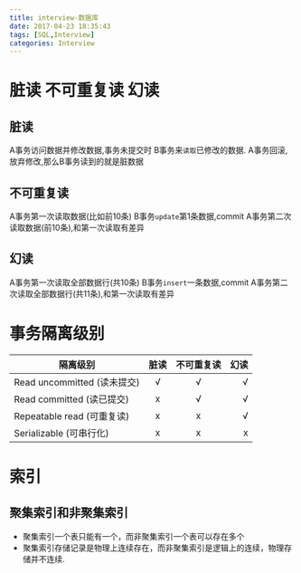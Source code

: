 ```yaml
---
title: interview-数据库
date: 2017-04-23 18:35:43
tags: [SQL,Interview]
categories: Interview
---
```


# 脏读 不可重复读 幻读
## 脏读
A事务访问数据并修改数据,事务未提交时
B事务来`读取`已修改的数据.
A事务回滚,放弃修改,那么B事务读到的就是脏数据
## 不可重复读
A事务第一次读取数据(比如前10条)
B事务`update`第1条数据,commit
A事务第二次读取数据(前10条),和第一次读取有差异
## 幻读
A事务第一次读取全部数据行(共10条)
B事务`insert`一条数据,commit
A事务第二次读取全部数据行(共11条),和第一次读取有差异



# 事务隔离级别
| 隔离级别       | 脏读           |  不可重复读     | 幻读  |
| ------------- |:-------------:| :-------------:| -----:|
| Read uncommitted (读未提交)| √ | √ | √ |
| Read committed (读已提交)  | x | √ | √ |
| Repeatable read (可重复读) | x | x | √ |
| Serializable (可串行化)    | x | x | x |




# 索引
## 聚集索引和非聚集索引
* 聚集索引一个表只能有一个，而非聚集索引一个表可以存在多个
* 聚集索引存储记录是物理上连续存在，而非聚集索引是逻辑上的连续，物理存储并不连续.


